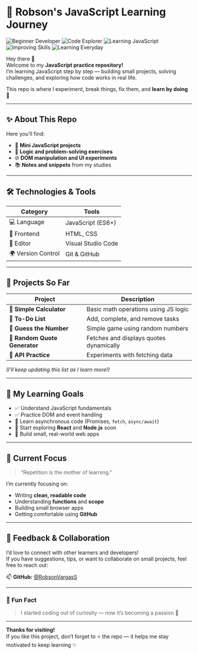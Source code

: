 # 🌱 Robson's JavaScript Learning Journey

![Beginner Developer](https://img.shields.io/badge/Beginner-Developer-lightgrey?style=for-the-badge)
![Code Explorer](https://img.shields.io/badge/Code-Explorer-orange?style=for-the-badge)
![Learning JavaScript](https://img.shields.io/badge/Learning-JavaScript-yellow?style=for-the-badge&logo=javascript)
![Improving Skills](https://img.shields.io/badge/Improving-Coding%20Skills-blue?style=for-the-badge)
![Learning Everyday](https://img.shields.io/badge/Learning-Every%20Day-green?style=for-the-badge)


Hey there 👋  
Welcome to my **JavaScript practice repository!**  
I’m learning JavaScript step by step — building small projects, solving challenges, and exploring how code works in real life.  

This repo is where I experiment, break things, fix them, and **learn by doing** 💪

---

## ✨ About This Repo

Here you’ll find:
- 🧩 **Mini JavaScript projects**  
- 🧠 **Logic and problem-solving exercises**  
- 🌐 **DOM manipulation and UI experiments**  
- 📚 **Notes and snippets** from my studies  

---

## 🛠️ Technologies & Tools

| Category | Tools |
|-----------|--------|
| 💻 Language | JavaScript (ES6+) |
| 🎨 Frontend | HTML, CSS |
| 🧰 Editor | Visual Studio Code |
| 🌍 Version Control | Git & GitHub |

---

## 🚀 Projects So Far

| Project | Description |
|----------|--------------|
| 🧮 **Simple Calculator** | Basic math operations using JS logic |
| 📝 **To-Do List** | Add, complete, and remove tasks |
| 🎲 **Guess the Number** | Simple game using random numbers |
| 💬 **Random Quote Generator** | Fetches and displays quotes dynamically |
| 🧠 **API Practice** | Experiments with fetching data |

*(I’ll keep updating this list as I learn more!)*  

---

## 🎯 My Learning Goals

- ✅ Understand JavaScript fundamentals  
- ✅ Practice DOM and event handling  
- 🔄 Learn asynchronous code (Promises, `fetch`, `async/await`)  
- 🚀 Start exploring **React** and **Node.js** soon  
- 🧩 Build small, real-world web apps  

---

## 📅 Current Focus

> “Repetition is the mother of learning.”  

I’m currently focusing on:
- Writing **clean, readable code**
- Understanding **functions** and **scope**
- Building small browser apps  
- Getting comfortable using **GitHub**

---

## 💬 Feedback & Collaboration

I’d love to connect with other learners and developers!  
If you have suggestions, tips, or want to collaborate on small projects, feel free to reach out:

📫 **GitHub:** [@RobsonVargasS]((https://github.com/RobsonVargasS))  

---

### 🌟 Fun Fact

> I started coding out of curiosity — now it’s becoming a passion 🚀

---

**Thanks for visiting!**  
If you like this project, don’t forget to ⭐ the repo — it helps me stay motivated to keep learning ✨
